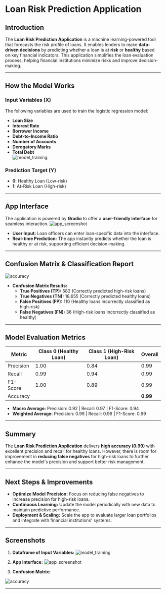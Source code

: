 # Loan Risk Prediction Application

## Introduction
The **Loan Risk Prediction Application** is a machine learning-powered tool that forecasts the risk profile of loans. It enables lenders to make **data-driven decisions** by predicting whether a loan is at **risk** or **healthy** based on key financial indicators. This application simplifies the loan evaluation process, helping financial institutions minimize risks and improve decision-making.

---

## How the Model Works

### Input Variables (X)
The following variables are used to train the logistic regression model:

- **Loan Size**  
- **Interest Rate**  
- **Borrower Income**  
- **Debt-to-Income Ratio**  
- **Number of Accounts**  
- **Derogatory Marks**  
- **Total Debt**  
![model_training](https://github.com/user-attachments/assets/53eec374-945b-4e51-99b7-19c4f1a2d58a)


### Prediction Target (Y)
- **0**: Healthy Loan (Low-risk)  
- **1**: At-Risk Loan (High-risk)

---

## App Interface
The application is powered by **Gradio** to offer a **user-friendly interface** for seamless interaction.
![app_screenshot](https://github.com/user-attachments/assets/4da6b165-f58e-46ab-987e-6409fa799746)



- **User Input:** Loan officers can enter loan-specific data into the interface.
- **Real-time Prediction:** The app instantly predicts whether the loan is healthy or at risk, supporting efficient decision-making.

---

## Confusion Matrix & Classification Report
![accuracy](https://github.com/user-attachments/assets/bfca264b-37b3-4601-9b05-c9ba52ab7b71)



- **Confusion Matrix Results:**
  - **True Positives (TP):** 583 (Correctly predicted high-risk loans)  
  - **True Negatives (TN):** 18,655 (Correctly predicted healthy loans)  
  - **False Positives (FP):** 110 (Healthy loans incorrectly classified as high-risk)  
  - **False Negatives (FN):** 36 (High-risk loans incorrectly classified as healthy)  

---

## Model Evaluation Metrics

| **Metric**            | **Class 0 (Healthy Loan)** | **Class 1 (High-Risk Loan)** | **Overall**  |
|-----------------------|----------------------------|-----------------------------|--------------|
| Precision             | 1.00                       | 0.84                        | 0.99         |
| Recall                | 0.99                       | 0.94                        | 0.99         |
| F1-Score              | 1.00                       | 0.89                        | 0.99         |
| Accuracy              |                            |                             | **0.99**     |

- **Macro Average:** Precision: 0.92 | Recall: 0.97 | F1-Score: 0.94  
- **Weighted Average:** Precision: 0.99 | Recall: 0.99 | F1-Score: 0.99  

---

## Summary

The **Loan Risk Prediction Application** delivers **high accuracy (0.99)** with excellent precision and recall for healthy loans. However, there is room for improvement in **reducing false negatives** for high-risk loans to further enhance the model's precision and support better risk management.

---

## Next Steps & Improvements

- **Optimize Model Precision:** Focus on reducing false negatives to increase precision for high-risk loans.
- **Continuous Learning:** Update the model periodically with new data to maintain predictive performance.
- **Deployment & Scaling:** Scale the app to evaluate larger loan portfolios and integrate with financial institutions' systems.

---

## Screenshots

1. **Dataframe of Input Variables:**
 ![model_training](https://github.com/user-attachments/assets/dc738f7b-6211-453c-8d9f-086defca7ba3)


2. **App Interface:**
 ![app_screenshot](https://github.com/user-attachments/assets/d90c9d16-72df-4190-a2ea-6ac3185714b1)


3. **Confusion Matrix:**

![accuracy](https://github.com/user-attachments/assets/46a0e2d6-2ae0-4dee-9a2e-00a3ff20b09f)

---
